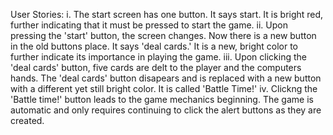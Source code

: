 User Stories:
i. The start screen has one button. It says start. It is bright red, further indicating that it must be pressed to start the game.
ii. Upon pressing the 'start' button, the screen changes. Now there is a new button in the old buttons place. It says 'deal cards.' It is a new, bright color to further indicate its importance in playing the game.
iii. Upon clicking the 'deal cards' button, five cards are delt to the player and the computers hands. The 'deal cards' button disapears and is replaced with a new button with a different yet still bright color. It is called 'Battle Time!'
iv. Clickng the 'Battle time!' button leads to the game mechanics beginning. The game is automatic and only requires continuing to click the alert buttons as they are created.